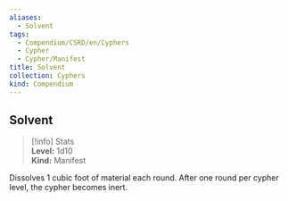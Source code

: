 ```yaml
---
aliases:
  - Solvent
tags:
  - Compendium/CSRD/en/Cyphers
  - Cypher
  - Cypher/Manifest
title: Solvent
collection: Cyphers
kind: Compendium
---
```

## Solvent  
>[!info] Stats  
> **Level:** 1d10  
> **Kind:** Manifest
  
Dissolves 1 cubic foot of material each round. After one round per cypher level, the cypher becomes inert.
